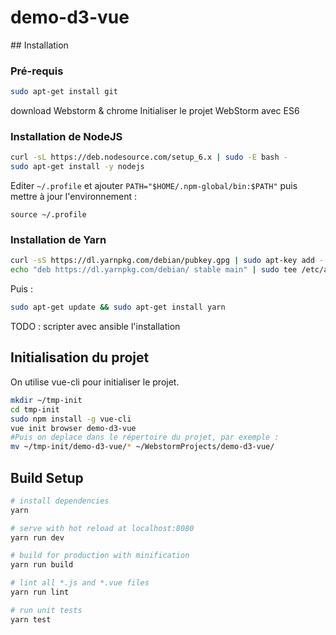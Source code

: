 # demo-d3-vue

## Installation

### Pré-requis
```bash
sudo apt-get install git
```

download Webstorm & chrome
Initialiser le projet WebStorm avec ES6

### Installation de NodeJS
```bash
curl -sL https://deb.nodesource.com/setup_6.x | sudo -E bash -
sudo apt-get install -y nodejs
```
Editer `~/.profile` et ajouter `PATH="$HOME/.npm-global/bin:$PATH"` puis mettre à jour l'environnement :
````
source ~/.profile
````

### Installation de Yarn

````bash
curl -sS https://dl.yarnpkg.com/debian/pubkey.gpg | sudo apt-key add -
echo "deb https://dl.yarnpkg.com/debian/ stable main" | sudo tee /etc/apt/sources.list.d/yarn.list
````
Puis :
````bash
sudo apt-get update && sudo apt-get install yarn
````
TODO : scripter avec ansible l'installation
## Initialisation du projet

On utilise vue-cli pour initialiser le projet.
````bash
mkdir ~/tmp-init
cd tmp-init
sudo npm install -g vue-cli
vue init browser demo-d3-vue
#Puis on deplace dans le répertoire du projet, par exemple :
mv ~/tmp-init/demo-d3-vue/* ~/WebstormProjects/demo-d3-vue/

````

## Build Setup

``` bash
# install dependencies
yarn

# serve with hot reload at localhost:8080
yarn run dev

# build for production with minification
yarn run build

# lint all *.js and *.vue files
yarn run lint

# run unit tests
yarn test
